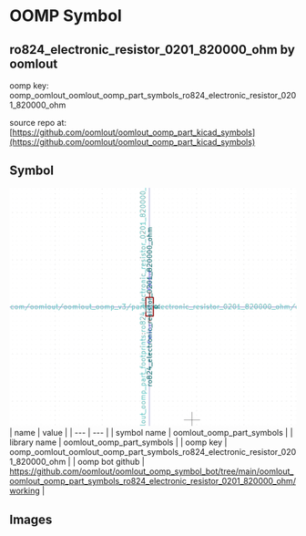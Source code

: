 # OOMP Symbol  
## ro824_electronic_resistor_0201_820000_ohm  by oomlout  
  
oomp key: oomp_oomlout_oomlout_oomp_part_symbols_ro824_electronic_resistor_0201_820000_ohm  
  
source repo at: [https://github.com/oomlout/oomlout_oomp_part_kicad_symbols](https://github.com/oomlout/oomlout_oomp_part_kicad_symbols)  
## Symbol  
  
[![working.png](working_600.png)](working.png)  
| name | value | 
| --- | --- | 
| symbol name | oomlout_oomp_part_symbols | 
| library name | oomlout_oomp_part_symbols | 
| oomp key | oomp_oomlout_oomlout_oomp_part_symbols_ro824_electronic_resistor_0201_820000_ohm | 
| oomp bot github | https://github.com/oomlout/oomlout_oomp_symbol_bot/tree/main/oomlout_oomlout_oomp_part_symbols_ro824_electronic_resistor_0201_820000_ohm/working | 
## Images  
